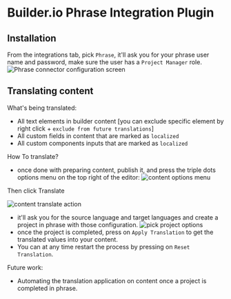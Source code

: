 # Builder.io Phrase Integration Plugin

## Installation

From the integrations tab, pick `Phrase`, it'll ask you for your phrase user name and password, make sure the user has a `Project Manager` role.
![Phrase connector configuration screen](https://cdn.builder.io/api/v1/image/assets%2F802a1eea7c44430aa23d4b9c708d07ad%2F09e2e3cb090d4679ad10861931dc3f7b)

## Translating content
What's being translated:
- All text elements in builder content [you can exclude specific element by right click + `exclude from future translations`]
- All custom fields in content that are marked as `localized`
- All custom components inputs that are marked as `localized`


How To translate?
- once done with preparing content, publish it, and press the triple dots options menu on the top right of the editor:
![content options menu](https://cdn.builder.io/api/v1/image/assets%2F802a1eea7c44430aa23d4b9c708d07ad%2F846ed645d3bc478a923570c771aa9c47)

Then click Translate

![content translate action](https://cdn.builder.io/api/v1/image/assets%2F802a1eea7c44430aa23d4b9c708d07ad%2Fce44072c7f3f442db58c41c14bddb30d)


- it'll ask you for the source language and target languages and create a project in phrase with those configuration.
![pick project options](https://cdn.builder.io/api/v1/image/assets%2F802a1eea7c44430aa23d4b9c708d07ad%2F1833fe32768143aeb029819dfbe625af)
- once the project is completed, press on `Apply Translation` to get the translated values into your content.
- You can at any time restart the process by pressing on `Reset Translation`.

Future work:
- Automating the translation application on content once a project is completed in phrase.
